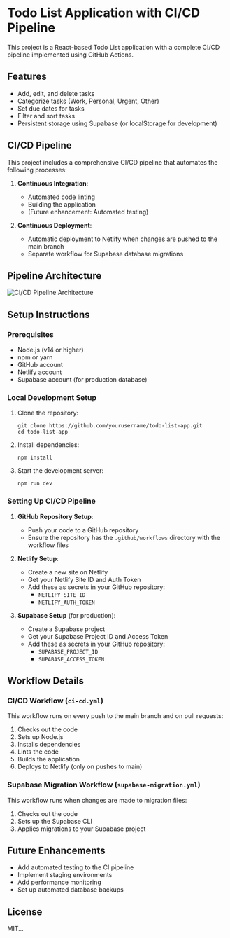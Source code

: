 # Todo List Application with CI/CD Pipeline

This project is a React-based Todo List application with a complete CI/CD pipeline implemented using GitHub Actions.

## Features

- Add, edit, and delete tasks
- Categorize tasks (Work, Personal, Urgent, Other)
- Set due dates for tasks
- Filter and sort tasks
- Persistent storage using Supabase (or localStorage for development)

## CI/CD Pipeline

This project includes a comprehensive CI/CD pipeline that automates the following processes:

1. **Continuous Integration**:
   - Automated code linting
   - Building the application
   - (Future enhancement: Automated testing)

2. **Continuous Deployment**:
   - Automatic deployment to Netlify when changes are pushed to the main branch
   - Separate workflow for Supabase database migrations

## Pipeline Architecture

![CI/CD Pipeline Architecture](https://www.plantuml.com/plantuml/png/TP31QiCm38RlUGgVk_W1QHfAQgf0GHURsqfLaaf9iRt9lFRqzzy-EEwR5XvdptxVhsRmHBa2Xh2aGTi9CJDeIEYAOmGI5G1lOLSKJHWQH2Ik7Xn3_mHDnOUj5-vJvSgNfXJZQKMZOULbIL9Kj5_u0_u1VmC-0000)

## Setup Instructions

### Prerequisites

- Node.js (v14 or higher)
- npm or yarn
- GitHub account
- Netlify account
- Supabase account (for production database)

### Local Development Setup

1. Clone the repository:
   ```
   git clone https://github.com/yourusername/todo-list-app.git
   cd todo-list-app
   ```

2. Install dependencies:
   ```
   npm install
   ```

3. Start the development server:
   ```
   npm run dev
   ```

### Setting Up CI/CD Pipeline

1. **GitHub Repository Setup**:
   - Push your code to a GitHub repository
   - Ensure the repository has the `.github/workflows` directory with the workflow files

2. **Netlify Setup**:
   - Create a new site on Netlify
   - Get your Netlify Site ID and Auth Token
   - Add these as secrets in your GitHub repository:
     - `NETLIFY_SITE_ID`
     - `NETLIFY_AUTH_TOKEN`

3. **Supabase Setup** (for production):
   - Create a Supabase project
   - Get your Supabase Project ID and Access Token
   - Add these as secrets in your GitHub repository:
     - `SUPABASE_PROJECT_ID`
     - `SUPABASE_ACCESS_TOKEN`

## Workflow Details

### CI/CD Workflow (`ci-cd.yml`)

This workflow runs on every push to the main branch and on pull requests:

1. Checks out the code
2. Sets up Node.js
3. Installs dependencies
4. Lints the code
5. Builds the application
6. Deploys to Netlify (only on pushes to main)

### Supabase Migration Workflow (`supabase-migration.yml`)

This workflow runs when changes are made to migration files:

1. Checks out the code
2. Sets up the Supabase CLI
3. Applies migrations to your Supabase project

## Future Enhancements

- Add automated testing to the CI pipeline
- Implement staging environments
- Add performance monitoring
- Set up automated database backups

## License

MIT...